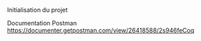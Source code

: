 Initialisation du projet


Documentation Postman
https://documenter.getpostman.com/view/26418588/2s946feCoq
